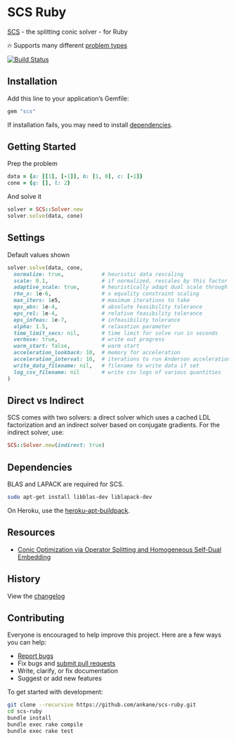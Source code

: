 # SCS Ruby

[SCS](https://github.com/cvxgrp/scs) - the splitting conic solver - for Ruby

:fire: Supports many different [problem types](https://www.cvxpy.org/tutorial/advanced/index.html#choosing-a-solver)

[![Build Status](https://github.com/ankane/scs-ruby/workflows/build/badge.svg?branch=master)](https://github.com/ankane/scs-ruby/actions)

## Installation

Add this line to your application’s Gemfile:

```ruby
gem "scs"
```

If installation fails, you may need to install [dependencies](#dependencies).

## Getting Started

Prep the problem

```ruby
data = {a: [[1], [-1]], b: [1, 0], c: [-1]}
cone = {q: [], l: 2}
```

And solve it

```ruby
solver = SCS::Solver.new
solver.solve(data, cone)
```

## Settings

Default values shown

```ruby
solver.solve(data, cone,
  normalize: true,            # heuristic data rescaling
  scale: 0.1,                 # if normalized, rescales by this factor
  adaptive_scale: true,       # heuristically adapt dual scale through the solve
  rho_x: 1e-6,                # x equality constraint scaling
  max_iters: 1e5,             # maximum iterations to take
  eps_abs: 1e-4,              # absolute feasibility tolerance
  eps_rel: 1e-4,              # relative feasibility tolerance
  eps_infeas: 1e-7,           # infeasibility tolerance
  alpha: 1.5,                 # relaxation parameter
  time_limit_secs: nil,       # time limit for solve run in seconds
  verbose: true,              # write out progress
  warm_start: false,          # warm start
  acceleration_lookback: 10,  # memory for acceleration
  acceleration_interval: 10,  # iterations to run Anderson acceleration
  write_data_filename: nil,   # filename to write data if set
  log_csv_filename: nil       # write csv logs of various quantities
)
```

## Direct vs Indirect

SCS comes with two solvers: a direct solver which uses a cached LDL factorization and an indirect solver based on conjugate gradients. For the indirect solver, use:

```ruby
SCS::Solver.new(indirect: true)
```

## Dependencies

BLAS and LAPACK are required for SCS.

```sh
sudo apt-get install libblas-dev liblapack-dev
```

On Heroku, use the [heroku-apt-buildpack](https://github.com/heroku/heroku-buildpack-apt).

## Resources

- [Conic Optimization via Operator Splitting and Homogeneous Self-Dual Embedding](https://web.stanford.edu/~boyd/papers/scs.html)

## History

View the [changelog](https://github.com/ankane/scs-ruby/blob/master/CHANGELOG.md)

## Contributing

Everyone is encouraged to help improve this project. Here are a few ways you can help:

- [Report bugs](https://github.com/ankane/scs-ruby/issues)
- Fix bugs and [submit pull requests](https://github.com/ankane/scs-ruby/pulls)
- Write, clarify, or fix documentation
- Suggest or add new features

To get started with development:

```sh
git clone --recursive https://github.com/ankane/scs-ruby.git
cd scs-ruby
bundle install
bundle exec rake compile
bundle exec rake test
```
